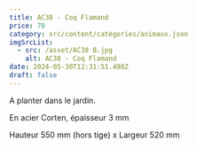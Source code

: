 ```yaml
---
title: AC38 - Coq Flamand
price: 70
category: src/content/categories/animaux.json
imgSrcList:
  - src: /asset/AC38 B.jpg
    alt: AC38 - Coq Flamand
date: 2024-05-30T12:31:51.490Z
draft: false
---
```


A planter dans le jardin.

En acier Corten, épaisseur 3 mm

Hauteur 550 mm (hors tige) x Largeur 520 mm
